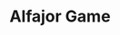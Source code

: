 ---
title: Alfajor Game
category: Game
link: https://github.com/parklez/alfajor-pygame
thumbnail: assets/pygame640x360.jpg
---